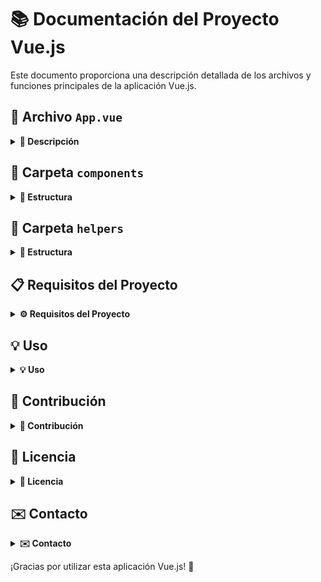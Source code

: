 <!-- Documentación del Proyecto Vue.js -->

# 📚 Documentación del Proyecto Vue.js

Este documento proporciona una descripción detallada de los archivos y funciones principales de la aplicación Vue.js.

## 📂 Archivo `App.vue`

<details>
  <summary><b>📝 Descripción</b></summary>

  El archivo `App.vue` es el componente principal de la aplicación. Contiene la estructura general de la interfaz de usuario y la lógica principal del componente. A continuación, se destacan las principales características:

  - **Variables Reactivas:**
    - `cantidad`: Una referencia reactiva para la cantidad del préstamo.
    - `meses`: Una referencia reactiva para el plazo de pago en meses.
    - `total`: Una referencia reactiva para el total a pagar.

  - **Funciones:**
    - `formatearDinero(valor)`: Formatea un valor numérico como una cantidad de dinero.
    - `handleChangeDecremento()`: Maneja la disminución de la cantidad del préstamo.
    - `handleChangeIncremento()`: Maneja el aumento de la cantidad del préstamo.

  - **Cálculos Computados:**
    - `pagoMensual`: Calcula el pago mensual basado en el total a pagar y los meses.

  - **Observadores:**
    - `watch([cantidad, meses])`: Observa cambios en la cantidad y los meses para actualizar el total.

  - **Componentes:**
    - `Header`: Componente que muestra el encabezado de la aplicación.
    - `Button`: Componente para los botones de incremento y decremento.
</details>

## 📂 Carpeta `components`

<details>
  <summary><b>📁 Estructura</b></summary>

  La carpeta `components` contiene los siguientes archivos:

  - `Header.vue`: Componente que define el encabezado de la aplicación.
  - `Button.vue`: Componente que define los botones de incremento y decremento.
</details>

## 📂 Carpeta `helpers`

<details>
  <summary><b>📁 Estructura</b></summary>

  La carpeta `helpers` contiene el siguiente archivo:

  - `index.js`: Archivo que exporta la función `calcularTotalPagar` utilizada en el cálculo del total.
</details>

## 📋 Requisitos del Proyecto

<details>
  <summary><b>⚙️ Requisitos del Proyecto</b></summary>

  Asegúrate de tener Vue.js instalado en tu proyecto antes de ejecutar la aplicación.
</details>

## 💡 Uso

<details>
  <summary><b>💡 Uso</b></summary>

  1. Descarga o clona el repositorio.
  2. Asegúrate de tener Vue.js instalado.
  3. Ejecuta la aplicación y ajusta la cantidad y los meses para simular diferentes escenarios de préstamo.
</details>

## 🤝 Contribución

<details>
  <summary><b>🤝 Contribución</b></summary>

  Si deseas contribuir al proyecto, sigue estas pautas:

  1. Crea un fork del repositorio.
  2. Realiza tus cambios en una rama separada.
  3. Asegúrate de realizar pruebas para comprobar que tus cambios funcionan correctamente.
  4. Envía una solicitud de extracción.
</details>

## 📄 Licencia

<details>
  <summary><b>📄 Licencia</b></summary>

  Este proyecto está bajo la Licencia MIT. Consulta el archivo `LICENSE` para obtener más información.
</details>

## ✉️ Contacto

<details>
  <summary><b>✉️ Contacto</b></summary>

  Si tienes alguna pregunta o sugerencia, no dudes en ponerte en contacto.
  lucho_l.f@hotmail.com
</details>

¡Gracias por utilizar esta aplicación Vue.js! 🚀
